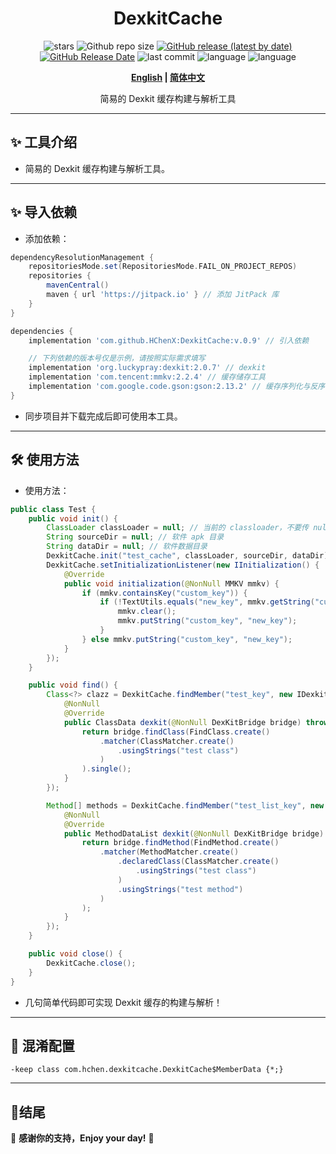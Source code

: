<div align="center">
<h1>DexkitCache</h1>

![stars](https://img.shields.io/github/stars/HChenX/DexkitCache?style=flat)
![Github repo size](https://img.shields.io/github/repo-size/HChenX/DexkitCache)
[![GitHub release (latest by date)](https://img.shields.io/github/v/release/HChenX/DexkitCache)](https://github.com/HChenX/DexkitCache/releases)
[![GitHub Release Date](https://img.shields.io/github/release-date/HChenX/DexkitCache)](https://github.com/HChenX/DexkitCache/releases)
![last commit](https://img.shields.io/github/last-commit/HChenX/DexkitCache?style=flat)
![language](https://img.shields.io/badge/language-java-purple)
![language](https://img.shields.io/badge/language-aidl-purple)

<p><b><a href="README-en.md">English</a> | <a href="README.md">简体中文</a></b></p>
<p>简易的 Dexkit 缓存构建与解析工具</p>
</div>

---

## ✨ 工具介绍

- 简易的 Dexkit 缓存构建与解析工具。

---

## ✨ 导入依赖

- 添加依赖：

```groovy
dependencyResolutionManagement {
    repositoriesMode.set(RepositoriesMode.FAIL_ON_PROJECT_REPOS)
    repositories {
        mavenCentral()
        maven { url 'https://jitpack.io' } // 添加 JitPack 库
    }
}

dependencies {
    implementation 'com.github.HChenX:DexkitCache:v.0.9' // 引入依赖

    // 下列依赖的版本号仅是示例，请按照实际需求填写
    implementation 'org.luckypray:dexkit:2.0.7' // dexkit
    implementation 'com.tencent:mmkv:2.2.4' // 缓存储存工具
    implementation 'com.google.code.gson:gson:2.13.2' // 缓存序列化与反序列化工具
}
```

- 同步项目并下载完成后即可使用本工具。

---

## 🛠 使用方法

- 使用方法：

```java
public class Test {
    public void init() {
        ClassLoader classLoader = null; // 当前的 classloader，不要传 null，仅演示
        String sourceDir = null; // 软件 apk 目录
        String dataDir = null; // 软件数据目录
        DexkitCache.init("test_cache", classLoader, sourceDir, dataDir); // 初始化工具
        DexkitCache.setInitializationListener(new IInitialization() {
            @Override
            public void initialization(@NonNull MMKV mmkv) {
                if (mmkv.containsKey("custom_key")) {
                    if (!TextUtils.equals("new_key", mmkv.getString("custom_key", "unknown"))) {
                        mmkv.clear();
                        mmkv.putString("custom_key", "new_key");
                    }
                } else mmkv.putString("custom_key", "new_key");
            }
        });
    }

    public void find() {
        Class<?> clazz = DexkitCache.findMember("test_key", new IDexkit<ClassData>() {
            @NonNull
            @Override
            public ClassData dexkit(@NonNull DexKitBridge bridge) throws ReflectiveOperationException {
                return bridge.findClass(FindClass.create()
                    .matcher(ClassMatcher.create()
                        .usingStrings("test class")
                    )
                ).single();
            }
        });

        Method[] methods = DexkitCache.findMember("test_list_key", new IDexkit<MethodDataList>() {
            @NonNull
            @Override
            public MethodDataList dexkit(@NonNull DexKitBridge bridge) throws ReflectiveOperationException {
                return bridge.findMethod(FindMethod.create()
                    .matcher(MethodMatcher.create()
                        .declaredClass(ClassMatcher.create()
                            .usingStrings("test class")
                        )
                        .usingStrings("test method")
                    )
                );
            }
        });
    }

    public void close() {
        DexkitCache.close();
    }
}
```

- 几句简单代码即可实现 Dexkit 缓存的构建与解析！

---

## 🌟 混淆配置

```text
-keep class com.hchen.dexkitcache.DexkitCache$MemberData {*;}
```

---

## 🎉结尾

💖 **感谢你的支持，Enjoy your day!** 🚀

